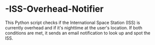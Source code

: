 # -ISS-Overhead-Notifier
This Python script checks if the International Space Station (ISS) is currently overhead and if it's nighttime at the user's location. If both conditions are met, it sends an email notification to look up and spot the ISS.
